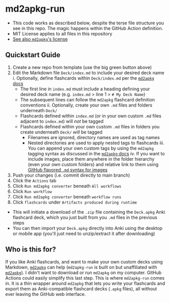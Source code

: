 # md2apkg-run

- This code works as described below, despite the terse file structure you see in this repo. The magic happens within the GitHub Action definition. 
- MIT License applies to all files in this repository
- [See also `md2apkg`'s license](https://github.com/Steve2955/md2apkg/blob/main/LICENSE.md)

## Quickstart Guide

1. Create a new repo from template (use the big green button above)
2. Edit the Markdown file `Deck/index.md` to include your desired deck name
  i. Optionally, define flashcards within `Deck/index.md` per the [`md2apkg` docs](https://github.com/Steve2955/md2apkg)
    - The first line in `index.md` must include a heading defining your desired deck name (e.g. `index.md` > line 1 > `# My Deck Name`)
    - The subsequent lines can follow the `md2apkg` flashcard definition conventions
  ii. Optionally, create your own `.md` files and folders underneath `Deck/`
    - Flashcards defined within `index.md` (or in your own custom `.md` files adjacent to `index.md`) will *not* be tagged
    - Flashcards defined within your own custom `.md` files in folders you create underneath `Deck/` *will* be tagged
      - Filenames are ignored, directory names are used as tag names
      - Nested directories are used to apply nested tags to flashcards
  iii. You can append your own custom tags by using the `md2apkg` tagging syntax as discussed in the [`md2apkg` docs](https://github.com/Steve2955/md2apkg)
  iv. If you want to include images, place them anywhere in the folder hierarchy (even your own custom folders) and relative link to them using [GitHub flavored `.md` syntax for images](https://docs.github.com/en/get-started/writing-on-github/getting-started-with-writing-and-formatting-on-github/basic-writing-and-formatting-syntax#images)
3. Push your changes (i.e. commit directly to main branch)
4. Click the `Actions` tab
5. Click `Run md2apkg converter` beneath `All workflows`
6. Click `Run workflow`
7. Click `Run md2apkg converter` beneath `workflow runs`
8. Click `flashcards` under `Artifacts produced during runtime`
  - This will initiate a download of the `.zip` file containing the `Deck.apkg` Anki flashcard deck, which you just built from you `.md` files in the previous steps
  - You can then import your `Deck.apkg` directly into Anki using the desktop or mobile app (you'll just need to unzip/extract it after downloading)

## Who is this for?

If you like Anki flashcards, and want to make your own custom decks using Markdown, [`md2apkg`](https://github.com/Steve2955/md2apkg) can help (`md2apkg-run` is built on but unaffiliated with [`md2apkg`](https://github.com/Steve2955/md2apkg)).
I didn't want to download or run `md2apkg` on my computer. GitHub Actions could easily simplify this last step.
This is where `md2apkg-run` comes in. It is a thin wrapper around `md2apkg` that lets you write your flashcards and export them as Anki-compatible flashcard decks (`.apkg` files), all without ever leaving the GitHub web interface.
